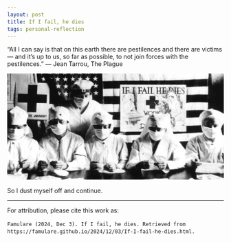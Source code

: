 ```yaml
---
layout: post
title: If I fail, he dies
tags: personal-reflection
---
```


“All I can say is that on this earth there are pestilences and there are victims ― and it’s up to us, so far as possible, to not join forces with the pestilences.”
― Jean Tarrou, The Plague

![Masked Red Cross Nurses during the 1918 pandemic, with ](/assets/2024-12-03-If-I-fail-he-dies/Masked_nurses_1918_If_I_fail_he_dies.jpg)

So I dust myself off and continue.


___

For attribution, please cite this work as:

`Famulare (2024, Dec 3). If I fail, he dies. Retrieved from https://famulare.github.io/2024/12/03/If-I-fail-he-dies.html.`
